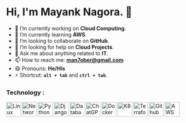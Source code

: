 # Hi, I'm Mayank Nagora. 👋

- 🔭 I’m currently working on <strong>Cloud Computing</strong>.
- 🌱 I’m currently learning <strong>AWS</strong>.
- 👯 I’m looking to collaborate on <strong>GitHub</strong>.
- 🤔 I’m looking for help on <strong>Cloud Projects</strong>.
- 💬 Ask me about anything related to <strong>IT</strong>.
- 📫 How to reach me: <strong>[man7ober@gmail.com](mailto:man7ober@gmail.com)</strong>
- 😄 Pronouns: <strong>He/His</strong>
- ⚡ Shortcut: <code><strong>alt + tab</strong></code> and <code><strong>ctrl + tab</strong></code>.

### Technology :
<img align="left" alt="Linux" width="40px" src="https://cdn-icons-png.freepik.com/512/15465/15465695.png?ga=GA1.1.482715163.1719123291" />
<img align="left" alt="Networking" width="40px" src="https://cdn-icons-png.freepik.com/512/5050/5050244.png?ga=GA1.1.482715163.1719123291" />
<img align="left" alt="Python" width="40px" src="https://cdn-icons-png.flaticon.com/512/5968/5968350.png" />
<img align="left" alt="Django" width="40px" src="https://static-00.iconduck.com/assets.00/django-icon-402x512-tkdfpj8s.png" />
<img align="left" alt="Database" width="40px" src="https://cdn-icons-png.flaticon.com/512/6713/6713079.png" />
<img align="left" alt="ChatGPT" width="40px" src="https://upload.wikimedia.org/wikipedia/commons/e/ef/ChatGPT-Logo.svg" />
<img align="left" alt="Docker" width="40px" src="https://cdn3.iconfinder.com/data/icons/logos-and-brands-adobe/512/97_Docker-1024.png" />
<img align="left" alt="K8" width="40px" src="https://cdn2.iconfinder.com/data/icons/mixd/512/16_kubernetes-1024.png" />
<img align="left" alt="Terraform" width="40px" src="https://icon.icepanel.io/Technology/svg/HashiCorp-Terraform.svg" />
<img align="left" alt="Github Actions" width="40px" src="https://icon.icepanel.io/Technology/svg/GitHub-Actions.svg" />
<img align="left" alt="AWS" width="40px" src="https://img.icons8.com/?size=100&id=33039&format=png&color=000000" />
<!--
<br/>
<br/>

### Machine Learning :
<img align="left" alt="Python" width="40px" src="https://cdn-icons-png.flaticon.com/512/5968/5968350.png" />
<img align="left" alt="Django" width="40px" src="https://static-00.iconduck.com/assets.00/django-icon-402x512-tkdfpj8s.png" />
<img align="left" alt="Database" width="40px" src="https://cdn-icons-png.flaticon.com/512/6713/6713079.png" />
<img align="left" alt="Excel" width="40px" src="https://cdn-icons-png.flaticon.com/512/732/732220.png" />
<img align="left" alt="Machine Learning" width="40px" src="https://cdn-icons-png.flaticon.com/512/5278/5278402.png" />
<img align="left" alt="Deep Learning" width="40px" src="https://icon.icepanel.io/Technology/svg/TensorFlow.svg" />
-->
